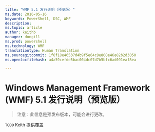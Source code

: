 ```yaml
---
title: "WMF 5.1 发行说明（预览版）"
ms.date: 2016-05-16
keywords: PowerShell, DSC, WMF
description: 
ms.topic: article
author: keithb
manager: dongill
ms.prod: powershell
ms.technology: WMF
translationtype: Human Translation
ms.sourcegitcommit: 1f6f18e46537d4b9f5e64c9e808e46e82b2d3050
ms.openlocfilehash: a4a59cefde5bac004dc07d7b5bfc6ad091eaf8ea

---
```


# Windows Management Framework (WMF) 5.1 发行说明（预览版） #

> 注意：此信息是预发布版本，可能会进行更改。

`TODO` Keith 提供覆盖



<!--HONumber=Jul16_HO1-->


